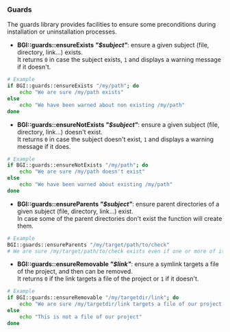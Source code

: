 ### Guards
The guards library provides facilities to ensure some preconditions during installation or uninstallation processes.
* **BGI::guards::ensureExists _"$subject"_**: ensure a given subject (file, directory, link...) exists.    
It returns `0` in case the subject exists, `1` and displays a warning message if it doesn't.
```bash
# Example
if BGI::guards::ensureExists "/my/path"; do
    echo "We are sure /my/path exists"
else
    echo "We have been warned about non existing /my/path"
done
```
* **BGI::guards::ensureNotExists _"$subject"_**: ensure a given subject (file, directory, link...) doesn't exist.    
It returns `0` in case the subject doesn't exist, `1` and displays a warning message if it does.
```bash
# Example
if BGI::guards::ensureNotExists "/my/path"; do
    echo "We are sure /my/path doesn't exist"
else
    echo "We have been warned about existing /my/path"
done
```
* **BGI::guards::ensureParents _"$subject"_**: ensure parent directories of a given subject (file, directory, link...) exist.    
In case some of the parent directories don't exist the function will create them.
```bash
# Example
BGI::guards::ensureParents "/my/target/path/to/check"
# We are sure /my/target/path/to/check exists even if one or more of its parent directories didn't exist previously
```
* **BGI::guards::ensureRemovable _"$link"_**: ensure a symlink targets a file of the project, and then can be removed.    
It returns `0` if the link targets a file of the project or `1` if it doesn't.
```bash
# Example
if BGI::guards::ensureRemovable "/my/targetdir/link"; do
    echo "We are sure /my/targetdir/link targets a file of our project and can be removed"
else
    echo "This is not a file of our project"
done
```